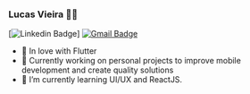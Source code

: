 ### Lucas Vieira :man_technologist:

[![Linkedin Badge](https://img.shields.io/badge/-LinkedIn-blue?style=flat-square&logo=Linkedin&logoColor=white&link=https://www.linkedin.com/in/lucas-vieira-66ba32173/)]
[![Gmail Badge](https://img.shields.io/badge/-Gmail-c14438?style=flat-square&logo=Gmail&logoColor=white&link=mailto:rebeccamanzi@gmail.com)](mailto:lucasmobdev@gmail.com)

- 💙 In love with Flutter
- 🔭 Currently working on personal projects to improve mobile development and create quality solutions
- 🌱 I’m currently learning UI/UX and ReactJS.




